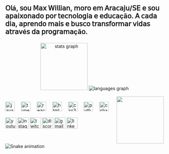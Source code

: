 <h2 align="left">𝖮𝗅á, 𝗌𝗈𝗎 𝖬𝖺𝗑 𝖶𝗂𝗅𝗅𝗂𝖺𝗇, 𝗆𝗈𝗋𝗈 𝖾𝗆 𝖠𝗋𝖺𝖼𝖺𝗃𝗎/𝖲𝖤 𝖾 𝗌𝗈𝗎 𝖺𝗉𝖺𝗂𝗑𝗈𝗇𝖺𝖽𝗈 𝗉𝗈𝗋 𝗍𝖾𝖼𝗇𝗈𝗅𝗈𝗀𝗂𝖺 𝖾 𝖾𝖽𝗎𝖼𝖺çã𝗈. 𝖠 𝖼𝖺𝖽𝖺 𝖽𝗂𝖺, 𝖺𝗉𝗋𝖾𝗇𝖽𝗈 𝗆𝖺𝗂𝗌 𝖾 𝖻𝗎𝗌𝖼𝗈 𝗍𝗋𝖺𝗇𝗌𝖿𝗈𝗋𝗆𝖺𝗋 𝗏𝗂𝖽𝖺𝗌 𝖺𝗍𝗋𝖺𝗏é𝗌 𝖽𝖺 𝗉𝗋𝗈𝗀𝗋𝖺𝗆𝖺çã𝗈. </h2>

###

<div align="center">
<img src="https://github-readme-stats.vercel.app/api?username=maurodesouza&hide_title=false&hide_rank=false&show_icons=true&include_all_commits=true&count_private=true&disable_animations=false&theme=dracula&locale=en&hide_border=false" height="150" alt="stats graph"  />
<img src="https://github-readme-stats.vercel.app/api/top-langs?username=maurodesouza&locale=en&hide_title=false&layout=compact&card_width=320&langs_count=5&theme=dracula&hide_border=false 
 height="150" alt="languages graph"  />
</div>

<div style="display; inline_block"><br/>

<img align="right" height="150" src="https://i.imgflip.com/65efzo.gif"  />

<div style="display; inline_block"><br/>

<div align="left">
  <img src="https://cdn.jsdelivr.net/gh/devicons/devicon/icons/javascript/javascript-original.svg" height="30" alt="javascript logo"  />
  <img width="12" />
  <img src="https://cdn.jsdelivr.net/gh/devicons/devicon/icons/typescript/typescript-original.svg" height="30" alt="typescript logo"  />
  <img width="12" />
  <img src="https://cdn.jsdelivr.net/gh/devicons/devicon/icons/react/react-original.svg" height="30" alt="react logo"  />
  <img width="12" />
  <img src="https://cdn.jsdelivr.net/gh/devicons/devicon/icons/html5/html5-original.svg" height="30" alt="html5 logo"  />
  <img width="12" />
  <img src="https://cdn.jsdelivr.net/gh/devicons/devicon/icons/css3/css3-original.svg" height="30" alt="css3 logo"  />
  <img width="12" />
  <img src="https://cdn.jsdelivr.net/gh/devicons/devicon/icons/python/python-original.svg" height="30" alt="python logo"  />
  <img width="12" />
  <img src="https://cdn.jsdelivr.net/gh/devicons/devicon/icons/csharp/csharp-original.svg" height="30" alt="csharp logo"  />
</div>

<div style="display; inline_block"><br/>

<div align="left">
  <img src="https://img.shields.io/static/v1?message=Youtube&logo=youtube&label=&color=FF0000&logoColor=white&labelColor=&style=for-the-badge" height="35" alt="youtube logo"  />
  <img src="https://img.shields.io/static/v1?message=Instagram&logo=instagram&label=&color=E4405F&logoColor=white&labelColor=&style=for-the-badge" height="35" alt="instagram logo"  />
  <img src="https://img.shields.io/static/v1?message=Twitch&logo=twitch&label=&color=9146FF&logoColor=white&labelColor=&style=for-the-badge" height="35" alt="twitch logo"  />
  <img src="https://img.shields.io/static/v1?message=Discord&logo=discord&label=&color=7289DA&logoColor=white&labelColor=&style=for-the-badge" height="35" alt="discord logo"  />
  <img src="https://img.shields.io/static/v1?message=Gmail&logo=gmail&label=&color=D14836&logoColor=white&labelColor=&style=for-the-badge" height="35" alt="gmail logo"  />
  <img src="https://img.shields.io/static/v1?message=LinkedIn&logo=linkedin&label=&color=0077B5&logoColor=white&labelColor=&style=for-the-badge" height="35" alt="linkedin logo"  />
</div>

<div style="display; inline_block"><br/>

<br clear="both">

<img src="https://raw.githubusercontent.com/maurodesouza/maurodesouza/output/snake.svg" alt="Snake animation" />

###
